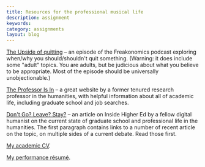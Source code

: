 ```yaml
---
title: Resources for the professional musical life
description: assignment
keywords: 
category: assignments
layout: blog
---
```


[The Upside of quitting][quit] – an episode of the Freakonomics podcast exploring when/why you should/shouldn't quit something. (Warning: it does include some "adult" topics. You are adults, but be judicious about what you believe to be appropriate. Most of the episode should be universally unobjectionable.)

[The Professor Is In][prof] – a great website by a former tenured research professor in the humanities, with helpful information about all of academic life, including graduate school and job searches.

[Don't Go? Leave? Stay?][lee] – an article on Inside Higher Ed by a fellow digital humanist on the current state of graduate school and professional life in the humanities. The first paragraph contains links to a number of recent article on the topic, on multiple sides of a current debate. Read those first.

[My academic CV][cv].

[My performance résumé][resume].



[quit]: http://www.freakonomics.com/2011/09/30/new-freakonomics-radio-podcast-the-upside-of-quitting/
[prof]: http://theprofessorisin.com
[lee]: http://www.insidehighered.com/blogs/college-ready-writing/don’t-go-leave-stay
[cv]: /media/cv.pdf
[resume]: /media/resume.pdf
